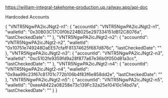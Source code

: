 https://william-integral-takehome-production.up.railway.app/api-doc

Hardcoded Accounts

{
    "VNTR5NgwPA2icJNgt2-n1": {
        "accountId": "VNTR5NgwPA2icJNgt2-n1",
        "walletId": "0x30B03C17C0f0b224B025e297334151dB12C8076a",
        "lastCheckedDate": ""
    },
    "VNTR5NgwPA2icJNgt2-n2": {
        "accountId": "VNTR5NgwPA2icJNgt2-n2",
        "walletId": "0x10751e749248DaEE57cfafF81374625f687d876c",
        "lastCheckedDate": ""
    },
    "VNTR5NgwPA2icJNgt2-n3": {
        "accountId": "VNTR5NgwPA2icJNgt2-n3",
        "walletId": "0xc5102fe9359fd9a28f877a67e36b0f050d81a3cc",
        "lastCheckedDate": ""
    },
    "VNTR5NgwPA2icJNgt2-n4": {
        "accountId": "VNTR5NgwPA2icJNgt2-n4",
        "walletId": "0x9aa99c23f67c81701c772b106b4f83f6e858dd2e",
        "lastCheckedDate": ""
    },
    "VNTR5NgwPA2icJNgt2-n5": {
        "accountId": "VNTR5NgwPA2icJNgt2-n5",
        "walletId": "0xeeA8422a08258e73c139Fc32a25e10410c14bd7a",
        "lastCheckedDate": ""
    }
}
